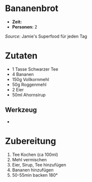 # Bananenbrot
* **Zeit:**  
* **Personen:** 2 

*Source:* Jamie's Superfood für jeden Tag

# Zutaten
* 1 Tasse Schwarzer Tee
* 4 Bananen
* 150g Vollkornmehl
* 50g Roggenmehl
* 2 Eier
* 50ml Ahornsirup


## Werkzeug
*

# Zubereitung
1. Tee Kochen (ca 100ml)
2. Mehl vermischen
3. Eier, Sirup, Tee hinzufügen
4. Bananen hinzufügen
5. 50-55min backen 180°